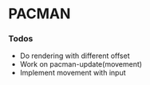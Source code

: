 # PACMAN

### Todos
* Do rendering with different offset
* Work on pacman-update(movement)
* Implement movement with input
